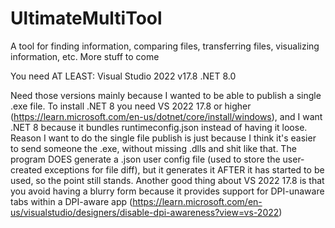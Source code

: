 # UltimateMultiTool
A tool for finding information, comparing files, transferring files, visualizing information, etc. More stuff to come

You need AT LEAST:
Visual Studio 2022 v17.8
.NET 8.0

Need those versions mainly because I wanted to be able to publish a single .exe file.
To install .NET 8 you need VS 2022 17.8 or higher (https://learn.microsoft.com/en-us/dotnet/core/install/windows), and I want .NET 8 because it bundles runtimeconfig.json instead of having it loose.
Reason I want to do the single file publish is just because I think it's easier to send someone the .exe, without missing .dlls and shit like that.
The program DOES generate a .json user config file (used to store the user-created exceptions for file diff), but it generates it AFTER it has started to be used, so the point still stands.
Another good thing about VS 2022 17.8 is that you avoid having a blurry form because it provides support for DPI-unaware tabs within a DPI-aware app (https://learn.microsoft.com/en-us/visualstudio/designers/disable-dpi-awareness?view=vs-2022)
